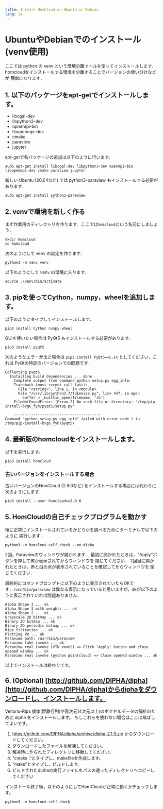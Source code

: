 ```yaml
---
title: Install HomCloud on Ubuntu or Debian
lang: ja
---
```


# UbuntuやDebianでのインストール(venv使用)

ここでは python の venv という環境分離ツールを使ってインストールします．
homcloudをインストールする環境を分離することでバージョンの使い分けなどが
簡単になります．

## 1. 以下のパッケージをapt-getでインストールします。

* libcgal-dev
* libpython3-dev
* opnempi-bin
* libopenmpi-dev
* cmake
* paraview
* jupyter

apt-getで各パッケージの追加は以下のように行います。

    sudo apt-get install libcgal-dev libpython3-dev openmpi-bin libopenmpi-dev cmake paraview jupyter

新しい Ubuntu (20.04など) では python3-paraview もインストールする必要があります．

    sudo apt-get install python3-paraview

## 2. venvで環境を新しく作る

まず作業用のディレクトリを作ります．ここでは`homcloud`という名前にしましょう．

    mkdir homcloud
    cd homcloud

次のようにして venv の設定を作ります．

    python3 -m venv venv
    
以下のようにして venv の環境に入ります．

    source ./venv/bin/activate
    
## 3. pipを使ってCython，numpy，wheelを追加します。

以下のようにタイプしてインストールします．

    pip3 install Cython numpy wheel
    
GUIを使いたい場合は PyQt5 もインストールする必要があります．

    pip3 install pyqt5

次のようなエラーが出た場合は `pip3 install PyQt5==5.14` としてください．これは
PyQtの特定のバージョンでの問題です．

    Collecting pyqt5
      Installing build dependencies ... done
        Complete output from command python setup.py egg_info:
        Traceback (most recent call last):
          File "<string>", line 1, in <module>
          File "/usr/lib/python3.7/tokenize.py", line 447, in open
            buffer = _builtin_open(filename, 'rb')
        FileNotFoundError: [Errno 2] No such file or directory: '/tmp/pip-install-bvg6_fyh/pyqt5/setup.py'

        ----------------------------------------
    Command "python setup.py egg_info" failed with error code 1 in /tmp/pip-install-bvg6_fyh/pyqt5/


## 4. 最新版のhomcloudをインストールします。

以下を実行します。

    pip3 install homcloud

### 古いバージョンをインストールする場合

古いバージョンのHomCloud (2.9.0など) をインストールする場合には代わりに次のようにします．

    pip3 install --user homcloud==2.9.0

## 5. HomCloudの自己チェックプログラムを動かす

後に正常にインストールされているかどうかを調べるためにターミナルで以下のように
実行します．

    python3 -m homcloud.self_check --no-dipha

2回，Paraviewのウィンドウが開かれます．
最初に開かれたときは，"Apply"ボタンを押して何か表示されてからウィンドウを
閉じてください．
2回目に開かれたときは，赤と白の点が表示されていることを確認してからウィンドウを
閉じてください．

最終的にコマンドプロンプトに以下のように表示されていたらOKです．`/usr/bin/paraview`
は異なる表示になっていると思いますが，okが以下のように表示されていれば問題ありません．


    Alpha Shape 3 ... ok
    Alpha Shape 3 with weights ... ok
    Alpha Shape 2 ... ok
    Grayscale 2D bitmap ... ok
    Binary 2D bitmap ... ok
    Binary 2D periodic bitmap ... ok
    Rips filtration ... ok
    Plotting PD ... ok
    Paraview path: /usr/bin/paraview
    Paraview fake invoke ... ok
    Paraview real invoke (VTK voxel) => Click "Apply" button and close opened window ... ok
    Paraview real invoke (python pointcloud) => Close opened window ... ok


以上でインストールは終わりです。

## 6. (Optional) [http://github.com/DIPHA/dipha](http://github.com/DIPHA/dipha)からdiphaをダウンロードし、インストールします。

Veitoris-Rips 複体(距離行列)や高次元(4次元以上)のボクセルデータの解析のために dipha をインストールします。
もしこれらを使わない場合はここは飛ばしてよいです。

1. <https://github.com/DIPHA/dipha/archive/dipha-2.1.0.zip> からダウンロードしてください。
2. ダウンロードしたファイルを解凍してください。
3. 解凍時に作られたディレクトリに移動してください。
4. "cmake ."とタイプし、makefileを作成します。
5. "make"とタイプし、ビルドします。
6. ビルドされたdiphaの実行ファイルをパスの通ったディレクトリへコピーしてください 

インストール終了後，以下のようにしてHomCloudが正常に動くかチェックします。

    python3 -m homcloud.self_check

